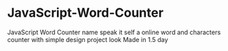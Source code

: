 # JavaScript-Word-Counter
JavaScript Word Counter name speak it self a online word and characters counter with simple design project look Made in 1.5 day 
